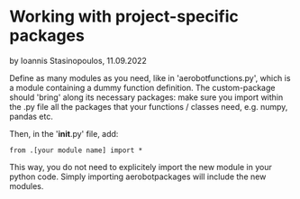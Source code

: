 # Working with project-specific packages

by Ioannis Stasinopoulos, 11.09.2022

Define as many modules as you need, like in 'aerobotfunctions.py', which is a module containing a dummy function definition.
The custom-package should 'bring' along its necessary packages: make sure you import within the .py file all the packages that your functions / classes need, e.g. numpy, pandas etc. 

Then, in the '__init__.py' file, add:
```
from .[your module name] import *
```
This way, you do not need to explicitely import the new module in your python code. 
Simply importing aerobotpackages will include the new modules.
